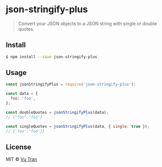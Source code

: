 # json-stringify-plus

> Convert your JSON objects to a JSON string with single or double quotes.

## Install

```bash
$ npm install --save json-stringify-plus
```

## Usage

```js
const jsonStringifyPlus = require('json-stringify-plus');

const data = {
  foo: 'foo',
};

const doubleQuotes = jsonStringifyPlus(data);
// {"foo":"foo"}

const singleQuotes = jsonStringifyPlus(data, { single: true });
// {'foo':'foo'}}
```

## License

MIT © [Vu Tran](https://github.com/vutran/)
